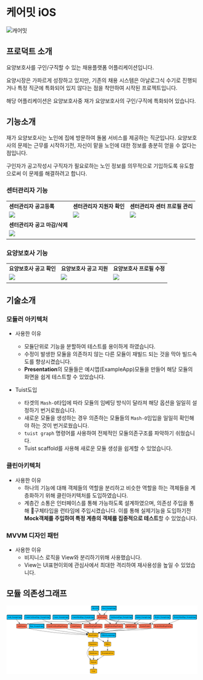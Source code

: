 # 케어밋 iOS
![캐어밋](https://github.com/user-attachments/assets/baccf528-d21a-4952-89b2-b11a8b5af6f5)

## 프로덕트 소개

요양보호사를 구인/구직할 수 있는 채용플랫폼 어플리케이션입니다. 

요양시장은 가파르게 성장하고 있지만, 기존의 채용 시스템은 아날로그식 수기로 진행되거나 특정 직군에 특화되어 있지 않다는 점을 착안하여 시작된 프로젝트입니다.

해당 어플리케이션은 요양보호사중 재가 요양보호사의 구인/구직에 특화되어 있습니다.

## 기능소개

재가 요양보호사는 노인에 집에 방문하여 돌봄 서비스를  제공하는 직군입니다. 요양보호사의 문제는 근무를 시작하기전, 자신이 맡을 노인에 대한 정보를 충분히 얻을 수 없다는 점입니다. 

구인자가 공고작성시 구직자가 필요로하는 노인 정보를 의무적으로 기입하도록 유도함으로써 이 문제를 해결하려고 합니다.

### 센터관리자 기능
<table>
<tr>
<td><b>센터관리자 공고등록</b></td>
<td><b>센터관리자 지원자 확인</b></td>
<td><b>센터관리자 센터 프로필 관리</b></td>
</tr>

<tr>
    
<td>
<img src="https://github.com/user-attachments/assets/68158206-fcf5-4a77-bc1d-13e8452171aa" width=300/>    
</td>

<td>
<img src="https://github.com/user-attachments/assets/35ee5387-b4fe-4e66-ab88-fa46c7d875f3" width=300/>    
</td>

<td>
<img src="https://github.com/user-attachments/assets/9eb5cab9-baae-4c82-a4e7-34d352d0f9c8" width=300/>    
</td>

</tr>
    
<tr>
<td><b>센터관리자 공고 마감/삭제</b></td>
<td></td>
<td></td>
</tr>

<tr>
<td>
<img src="https://github.com/user-attachments/assets/247ea098-afc7-47ea-9707-ed0ddc856909" width=300/>    
</td>
<td></td>
<td></td>
</tr> 

</table>

### 요양보호사 기능
<table>
<tr>
<td><b>요양보호사 공고 확인</b></td>
<td><b>요양보호사 공고 지원</b></td>
<td><b>요양보호사 프로필 수정</b></td>
</tr>

<tr>

<td>
<img src="https://github.com/user-attachments/assets/ae1013be-31a2-4910-9bfa-2bfac05f89a9" width=300/>    
</td>

<td>
<img src="https://github.com/user-attachments/assets/25dd1ce1-4159-437a-860d-2dc5796d20aa" width=300/>    
</td>

<td>
<img src="https://github.com/user-attachments/assets/5c6e2aff-6689-467d-a8d1-83a1248c9942" width=300/>    
</td>

</tr>
</table>


## 기술소개

### 모듈러 아키텍처

- 사용한 이유
    - 모듈단위로 기능을 분할하여 테스트를 용이하게 하였습니다. 
    - 수정이 발생한 모듈을 의존하지 않는 다른 모듈이 재빌드 되는 것을 막아 빌드속도를 향상시켰습니다.
    - **Presentation**의 모듈들은 예시앱(ExampleApp)모듈을 만들어 해당 모듈의 화면을 쉽게 테스트할 수 있었습니다.
        
- Tuist도입
    - 타겟의 `Mash-O`타입에 따라 모듈의 임베딩 방식이 달라져 해당 옵션을 일일히 설정하기 번거로웠습니다.
    - 새로운 모듈을 생성하는 경우 의존하는 모듈들의 `Mash-O`임입을 일일히 확인해야 하는 것이 번거로웠습니다.
    - `tuist graph` 명령어를 사용하여 전체적인 모듈의존구조를 파악하기 쉬웠습니다.
    - Tuist scaffold를 사용해 새로운 모듈 생성을 쉽게할 수 있었습니다.

### 클린아키텍처

- 사용한 이유
    - 하나의 기능에 대해 객체들의 역할을 분리하고 비슷한 역할을 하는 객체들을 계층화하기 위해 클린아키텍처를 도입하였습니다.
    - 계층간 소통은 인터페이스를 통해 가능하도록 설계하였으며, 의존성 주입을 통해 구체타입을 런타임에 주입시켰습니다.
      이를 통해 실제기능을 도입하기전 **Mock객체를 주입하여 특정 계층의 객체를 집중적으로 테스트**할 수 있었습니다.

### MVVM 디자인 패턴

- 사용한 이유
  - 비지니스 로직을 View와 분리하기위해 사용했습니다.
  - View는 UI표현이외에 관심사에서 최대한 격리하여 재사용성을 높일 수 있었습니다.
      
## 모듈 의존성그래프

![Example Image](./project/graph.png)
